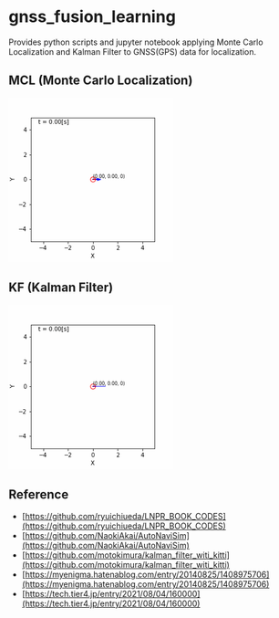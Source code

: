 # gnss_fusion_learning

Provides python scripts and jupyter notebook applying Monte Carlo Localization and Kalman Filter to GNSS(GPS) data for localization.

## MCL (Monte Carlo Localization)

<img src="./media/mcl_result.gif">

## KF (Kalman Filter)

<img src="./media/kf_result.gif">

## Reference  
+ [https://github.com/ryuichiueda/LNPR_BOOK_CODES](https://github.com/ryuichiueda/LNPR_BOOK_CODES)
+ [https://github.com/NaokiAkai/AutoNaviSim](https://github.com/NaokiAkai/AutoNaviSim)
+ [https://github.com/motokimura/kalman_filter_witi_kitti](https://github.com/motokimura/kalman_filter_witi_kitti)
+ [https://myenigma.hatenablog.com/entry/20140825/1408975706](https://myenigma.hatenablog.com/entry/20140825/1408975706)
+ [https://tech.tier4.jp/entry/2021/08/04/160000](https://tech.tier4.jp/entry/2021/08/04/160000)